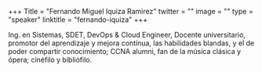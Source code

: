 +++
Title = "Fernando Miguel Iquiza Ramirez"
twitter = ""
image = ""
type = "speaker"
linktitle = "fernando-iquiza"
+++

Ing. en Sistemas, SDET, DevOps & Cloud Engineer, Docente universitario, promotor del aprendizaje y mejora contínua, las habilidades blandas, y el de poder compartir conocimiento; CCNA alumni, fan de la música clásica y ópera; cinéfilo y bibliófilo.